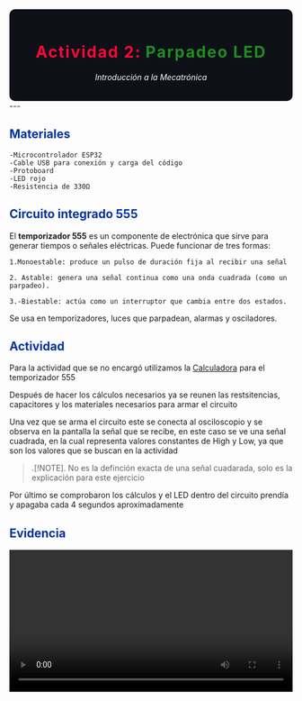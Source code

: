 <div style="background-color:#0d1117; color:white; padding:20px; border-radius:10px;">

<!-- Encabezado principal -->
<h1 align="center" style="font-weight: 900; letter-spacing: 2px;">
  <span style="color:#FF073A;"> <b>Actividad 2:</b> </span> 
  <span style="color:#228B22;"> <b>Parpadeo LED</b> </span>
</h1>
<p align="center">
  <i>Introducción a la Mecatrónica</i>
</p>
</div>
---

## <span style="color:#0033A0;">**Materiales**</span>

    -Microcontrolador ESP32
    -Cable USB para conexión y carga del código
    -Protoboard
    -LED rojo
    -Resistencia de 330Ω


## <span style="color:#0033A0;">**Circuito integrado 555**</span>

El **temporizador 555** es un componente de electrónica que sirve para generar tiempos o señales eléctricas. Puede funcionar de tres formas:

    1.Monoestable: produce un pulso de duración fija al recibir una señal

    2. Astable: genera una señal continua como una onda cuadrada (como un parpadeo).

    3.-Biestable: actúa como un interruptor que cambia entre dos estados.

Se usa en temporizadores, luces que parpadean, alarmas y osciladores.

## <span style="color:#0033A0;">**Actividad**</span>

Para la actividad que se no encargó utilizamos la [Calculadora](https://www.digikey.com.mx/es/resources/conversion-calculators/conversion-calculator-555-timer?srsltid=AfmBOorIMn9rovHiLriNQc45qD3LhIHQ_Ve1l8VCfuCqa09MgpDren3H) para el temporizador 555

Después de hacer los cálculos necesarios ya se reunen las restsitencias, capacitores y los materiales necesarios para armar el circuito

Una vez que se arma el circuito este se conecta al osciloscopio y se observa en la pantalla la señal que se recibe, en este caso se ve una señal cuadrada, en la cual representa valores constantes de High y Low, ya que son los valores que se buscan en la actividad

> .[!NOTE].
> No es la definción exacta de una señal cuadarada, solo es la explicación para este ejercicio

Por último se comprobaron los cálculos y el LED dentro del circuito prendía y apagaba cada 4 segundos aproximadamente

## <span style="color:#0033A0;">**Evidencia**</span>

<video width="100%" controls>
  <source src="../videos/Act1osciloscopio.mp4" type="video/mp4">
  Tu navegador no soporta video.
</video>

